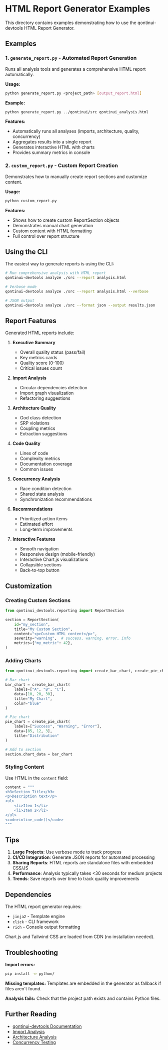 # HTML Report Generator Examples

This directory contains examples demonstrating how to use the qontinui-devtools HTML Report Generator.

## Examples

### 1. `generate_report.py` - Automated Report Generation

Runs all analysis tools and generates a comprehensive HTML report automatically.

**Usage:**
```bash
python generate_report.py <project_path> [output_report.html]
```

**Example:**
```bash
python generate_report.py ../qontinui/src qontinui_analysis.html
```

**Features:**
- Automatically runs all analyses (imports, architecture, quality, concurrency)
- Aggregates results into a single report
- Generates interactive HTML with charts
- Provides summary metrics in console

### 2. `custom_report.py` - Custom Report Creation

Demonstrates how to manually create report sections and customize content.

**Usage:**
```bash
python custom_report.py
```

**Features:**
- Shows how to create custom ReportSection objects
- Demonstrates manual chart generation
- Custom content with HTML formatting
- Full control over report structure

## Using the CLI

The easiest way to generate reports is using the CLI:

```bash
# Run comprehensive analysis with HTML report
qontinui-devtools analyze ./src --report analysis.html

# Verbose mode
qontinui-devtools analyze ./src --report analysis.html --verbose

# JSON output
qontinui-devtools analyze ./src --format json --output results.json
```

## Report Features

Generated HTML reports include:

1. **Executive Summary**
   - Overall quality status (pass/fail)
   - Key metrics cards
   - Quality score (0-100)
   - Critical issues count

2. **Import Analysis**
   - Circular dependencies detection
   - Import graph visualization
   - Refactoring suggestions

3. **Architecture Quality**
   - God class detection
   - SRP violations
   - Coupling metrics
   - Extraction suggestions

4. **Code Quality**
   - Lines of code
   - Complexity metrics
   - Documentation coverage
   - Common issues

5. **Concurrency Analysis**
   - Race condition detection
   - Shared state analysis
   - Synchronization recommendations

6. **Recommendations**
   - Prioritized action items
   - Estimated effort
   - Long-term improvements

7. **Interactive Features**
   - Smooth navigation
   - Responsive design (mobile-friendly)
   - Interactive Chart.js visualizations
   - Collapsible sections
   - Back-to-top button

## Customization

### Creating Custom Sections

```python
from qontinui_devtools.reporting import ReportSection

section = ReportSection(
    id="my_section",
    title="My Custom Section",
    content="<p>Custom HTML content</p>",
    severity="warning",  # success, warning, error, info
    metrics={"my_metric": 42},
)
```

### Adding Charts

```python
from qontinui_devtools.reporting import create_bar_chart, create_pie_chart

# Bar chart
bar_chart = create_bar_chart(
    labels=["A", "B", "C"],
    data=[10, 20, 30],
    title="My Chart",
    color="blue"
)

# Pie chart
pie_chart = create_pie_chart(
    labels=["Success", "Warning", "Error"],
    data=[85, 12, 3],
    title="Distribution"
)

# Add to section
section.chart_data = bar_chart
```

### Styling Content

Use HTML in the `content` field:

```python
content = """
<h3>Section Title</h3>
<p>Description text</p>
<ul>
    <li>Item 1</li>
    <li>Item 2</li>
</ul>
<code>inline_code()</code>
"""
```

## Tips

1. **Large Projects**: Use verbose mode to track progress
2. **CI/CD Integration**: Generate JSON reports for automated processing
3. **Sharing Reports**: HTML reports are standalone files with embedded CSS/JS
4. **Performance**: Analysis typically takes <30 seconds for medium projects
5. **Trends**: Save reports over time to track quality improvements

## Dependencies

The HTML report generator requires:
- `jinja2` - Template engine
- `click` - CLI framework
- `rich` - Console output formatting

Chart.js and Tailwind CSS are loaded from CDN (no installation needed).

## Troubleshooting

**Import errors:**
```bash
pip install -e python/
```

**Missing templates:**
Templates are embedded in the generator as fallback if files aren't found.

**Analysis fails:**
Check that the project path exists and contains Python files.

## Further Reading

- [qontinui-devtools Documentation](../README.md)
- [Import Analysis](../python/qontinui_devtools/import_analysis/)
- [Architecture Analysis](../python/qontinui_devtools/architecture/)
- [Concurrency Testing](../python/qontinui_devtools/concurrency/)
